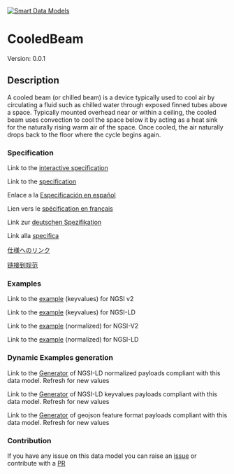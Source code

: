 [![Smart Data Models](https://smartdatamodels.org/wp-content/uploads/2022/01/SmartDataModels_logo.png "Logo")](https://smartdatamodels.org)
# CooledBeam
Version: 0.0.1

## Description 

A cooled beam (or chilled beam) is a device typically used to cool air by circulating a fluid such as chilled water through exposed finned tubes above a space. Typically mounted overhead near or within a ceiling, the cooled beam uses convection to cool the space below it by acting as a heat sink for the naturally rising warm air of the space. Once cooled, the air naturally drops back to the floor where the cycle begins again.
### Specification

Link to the [interactive specification](https://swagger.lab.fiware.org/?url=https://smart-data-models.github.io/dataModel.S4BLDG/CooledBeam/swagger.yaml)

Link to the [specification](https://github.com/smart-data-models/dataModel.S4BLDG/blob/master/CooledBeam/doc/spec.md)

Enlace a la [Especificación en español](https://github.com/smart-data-models/dataModel.S4BLDG/blob/master/CooledBeam/doc/spec_ES.md)

Lien vers le [spécification en français](https://github.com/smart-data-models/dataModel.S4BLDG/blob/master/CooledBeam/doc/spec_FR.md)

Link zur [deutschen Spezifikation](https://github.com/smart-data-models/dataModel.S4BLDG/blob/master/CooledBeam/doc/spec_DE.md)

Link alla [specifica](https://github.com/smart-data-models/dataModel.S4BLDG/blob/master/CooledBeam/doc/spec_IT.md)

[仕様へのリンク](https://github.com/smart-data-models/dataModel.S4BLDG/blob/master/CooledBeam/doc/spec_JA.md)

[链接到规范](https://github.com/smart-data-models/dataModel.S4BLDG/blob/master/CooledBeam/doc/spec_ZH.md)
### Examples

Link to the [example](https://smart-data-models.github.io/dataModel.S4BLDG/CooledBeam/examples/example.json) (keyvalues) for NGSI v2

Link to the [example](https://smart-data-models.github.io/dataModel.S4BLDG/CooledBeam/examples/example.jsonld) (keyvalues) for NGSI-LD

Link to the [example](https://smart-data-models.github.io/dataModel.S4BLDG/CooledBeam/examples/example-normalized.json) (normalized) for NGSI-V2

Link to the [example](https://smart-data-models.github.io/dataModel.S4BLDG/CooledBeam/examples/example-normalized.jsonld) (normalized) for NGSI-LD
### Dynamic Examples generation

Link to the [Generator](https://smartdatamodels.org/extra/ngsi-ld_generator.php?schemaUrl=https://raw.githubusercontent.com/smart-data-models/dataModel.S4BLDG/master/CooledBeam/schema.json&email=info@smartdatamodels.org) of NGSI-LD normalized payloads compliant with this data model. Refresh for new values

Link to the [Generator](https://smartdatamodels.org/extra/ngsi-ld_generator_keyvalues.php?schemaUrl=https://raw.githubusercontent.com/smart-data-models/dataModel.S4BLDG/master/CooledBeam/schema.json&email=info@smartdatamodels.org) of NGSI-LD keyvalues payloads compliant with this data model. Refresh for new values

Link to the [Generator](https://smartdatamodels.org/extra/geojson_features_generator.php?schemaUrl=https://raw.githubusercontent.com/smart-data-models/dataModel.S4BLDG/master/CooledBeam/schema.json&email=info@smartdatamodels.org) of geojson feature format payloads compliant with this data model. Refresh for new values
### Contribution

 If you have any issue on this data model you can raise an [issue](https://github.com/smart-data-models/dataModel.S4BLDG/issues)  or contribute with a [PR](https://github.com/smart-data-models/dataModel.S4BLDG/pulls)